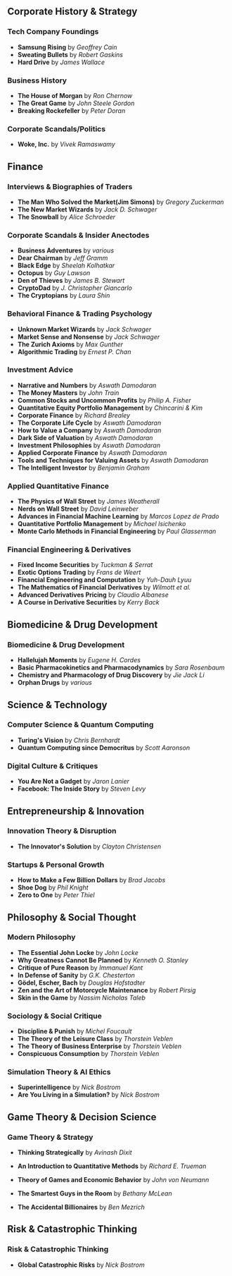 ## Corporate History & Strategy
### Tech Company Foundings
- **Samsung Rising** by *Geoffrey Cain*
- **Sweating Bullets** by *Robert Gaskins*
- **Hard Drive** by *James Wallace*
### Business History
- **The House of Morgan** by *Ron Chernow*
- **The Great Game** by *John Steele Gordon*
- **Breaking Rockefeller** by *Peter Doran*
### Corporate Scandals/Politics
- **Woke, Inc.** by *Vivek Ramaswamy*
## Finance
### Interviews & Biographies of Traders
- **The Man Who Solved the Market(Jim Simons)** by *Gregory Zuckerman*
- **The New Market Wizards** by *Jack D. Schwager*
- **The Snowball** by *Alice Schroeder*
### Corporate Scandals & Insider Anectodes
- **Business Adventures** by *various*
- **Dear Chairman** by *Jeff Gramm*
- **Black Edge** by *Sheelah Kolhatkar*
- **Octopus** by *Guy Lawson*
- **Den of Thieves** by *James B. Stewart*
- **CryptoDad** by *J. Christopher Giancarlo*
- **The Cryptopians** by *Laura Shin*
### Behavioral Finance & Trading Psychology
- **Unknown Market Wizards** by *Jack Schwager*
- **Market Sense and Nonsense** by *Jack Schwager*
- **The Zurich Axioms** by *Max Gunther*
- **Algorithmic Trading** by *Ernest P. Chan*
### Investment Advice
- **Narrative and Numbers** by *Aswath Damodaran*
- **The Money Masters** by *John Train*
- **Common Stocks and Uncommon Profits** by *Philip A. Fisher*
- **Quantitative Equity Portfolio Management** by *Chincarini & Kim*
- **Corporate Finance** by *Richard Brealey*
- **The Corporate Life Cycle** by *Aswath Damodaran*
- **How to Value a Company** by *Aswath Damodaran*
- **Dark Side of Valuation** by *Aswath Damodaran*
- **Investment Philosophies** by *Aswath Damodaran*
- **Applied Corporate Finance** by *Aswath Damodaran*
- **Tools and Techniques for Valuing Assets** by *Aswath Damodaran*
- **The Intelligent Investor** by *Benjamin Graham*
### Applied Quantitative Finance
- **The Physics of Wall Street** by *James Weatherall*
- **Nerds on Wall Street** by *David Leinweber*
- **Advances in Financial Machine Learning** by *Marcos Lopez de Prado*
- **Quantitative Portfolio Management** by *Michael Isichenko*
- **Monte Carlo Methods in Financial Engineering** by *Paul Glasserman*
### Financial Engineering & Derivatives
- **Fixed Income Securities** by *Tuckman & Serrat*
- **Exotic Options Trading** by *Frans de Weert*
- **Financial Engineering and Computation** by *Yuh-Dauh Lyuu*
- **The Mathematics of Financial Derivatives** by *Wilmott et al.*
- **Advanced Derivatives Pricing** by *Claudio Albanese*
- **A Course in Derivative Securities** by *Kerry Back*
## Biomedicine & Drug Development
### Biomedicine & Drug Development
- **Hallelujah Moments** by *Eugene H. Cordes*
- **Basic Pharmacokinetics and Pharmacodynamics** by *Sara Rosenbaum*
- **Chemistry and Pharmacology of Drug Discovery** by *Jie Jack Li*
- **Orphan Drugs** by *various*
## Science & Technology
### Computer Science & Quantum Computing
- **Turing's Vision** by *Chris Bernhardt*
- **Quantum Computing since Democritus** by *Scott Aaronson*
### Digital Culture & Critiques
- **You Are Not a Gadget** by *Jaron Lanier*
- **Facebook: The Inside Story** by *Steven Levy*
## Entrepreneurship & Innovation
### Innovation Theory & Disruption
- **The Innovator's Solution** by *Clayton Christensen*
### Startups & Personal Growth
- **How to Make a Few Billion Dollars** by *Brad Jacobs*
- **Shoe Dog** by *Phil Knight*
- **Zero to One** by *Peter Thiel*
## Philosophy & Social Thought
### Modern Philosophy
- **The Essential John Locke** by *John Locke*
- **Why Greatness Cannot Be Planned** by *Kenneth O. Stanley*
- **Critique of Pure Reason** by *Immanuel Kant*
- **In Defense of Sanity** by *G.K. Chesterton*
- **Gödel, Escher, Bach** by *Douglas Hofstadter*
- **Zen and the Art of Motorcycle Maintenance** by *Robert Pirsig*
- **Skin in the Game** by *Nassim Nicholas Taleb*
### Sociology & Social Critique
- **Discipline & Punish** by *Michel Foucault*
- **The Theory of the Leisure Class** by *Thorstein Veblen*
- **The Theory of Business Enterprise** by *Thorstein Veblen*
- **Conspicuous Consumption** by *Thorstein Veblen*
### Simulation Theory & AI Ethics
- **Superintelligence** by *Nick Bostrom*
- **Are You Living in a Simulation?** by *Nick Bostrom*
## Game Theory & Decision Science
### Game Theory & Strategy
- **Thinking Strategically** by *Avinash Dixit*
- **An Introduction to Quantitative Methods** by *Richard E. Trueman*
- **Theory of Games and Economic Behavior** by *John von Neumann*



- **The Smartest Guys in the Room** by *Bethany McLean*

- **The Accidental Billionaires** by *Ben Mezrich*

  

## Risk & Catastrophic Thinking

  

### Risk & Catastrophic Thinking

  

- **Global Catastrophic Risks** by *Nick Bostrom*